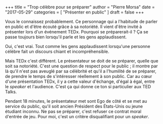 +++
title      = "Trop célèbre pour se préparer"
author     = "Pierre Morsa"
date       = "2017-05-29"
categories = [ "Présenter en public" ]
draft      = false
+++

Vous le connaissez probablement. Ce personnage qui a l'habitude de parler en public et d'être écouté grâce à sa notoriété. Il vient d'être invité à présenter lors d'un événement TEDx. Pourquoi se préparerait-il ? Ça se passe toujours bien lorsqu'il parle et les gens applaudissent.

Oui, c'est vrai. Tout comme les gens applaudissent lorsqu'une personne célèbre fait un discours chiant et incompréhensible.

Mais TEDx c'est différent. Le présentateur se doit de se préparer, quelle que soit sa notoriété. C'est une question de respect pour le public ; il montre par là qu'il n'est pas aveuglé par sa célébrité et qu'il a l'humilité de se préparer, de prendre le temps de s'intéresser réellement à son public. Car au cœur d'une présentation TEDx, il y a cette valeur d'échange, d'égal à égal, entre le *speaker* et l'audience. C'est ça qui donne ce ton si particulier aux TED Talks.

Pendant 18 minutes, le présentateur met sont Ego de côté et se met au service du public, qu'il soit ancien Président des États-Unis ou jeune étudiant inconnu. Ne pas se préparer, c'est refuser ce contrat moral d'entrée de jeu. Pour moi, c'est un critère disqualifiant pour un *speaker*.
